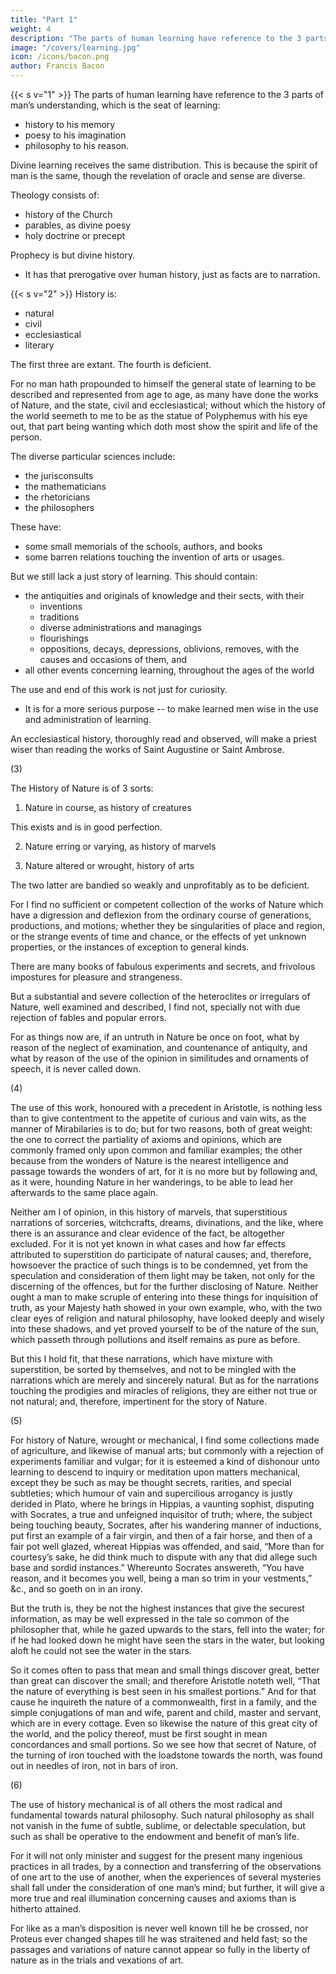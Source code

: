 ```yaml
---
title: "Part 1"
weight: 4
description: "The parts of human learning have reference to the 3 parts of man’s understanding, which is the seat of learning"
image: "/covers/learning.jpg"
icon: /icons/bacon.png
author: Francis Bacon
---
```



{{< s v="1" >}} The parts of human learning have reference to the 3 parts of man’s understanding, which is the seat of learning:
- history to his memory
- poesy to his imagination
- philosophy to his reason.  

Divine learning receives the same distribution. This is because the spirit of man is the same, though the revelation of oracle and sense are diverse. 

Theology consists of:
- history of the Church
- parables, as divine poesy
- holy doctrine or precept

Prophecy is but divine history. 
- It has that prerogative over human history, just as facts are to narration.  <!-- the narration may be before the fact as well as after. -->


{{< s v="2" >}} History is:
- natural
- civil
- ecclesiastical
- literary

The first three are extant. The fourth is deficient.  

For no man hath propounded to himself the general state of learning to be described and represented from age to age, as many have done the works of Nature, and the state, civil and ecclesiastical; without which the history of the world seemeth to me to be as the statue of Polyphemus with his eye out, that part being wanting which doth most show the spirit and life of the person. 

The diverse particular sciences include: 
- the jurisconsults
- the mathematicians
- the rhetoricians
- the philosophers

These have:
- some small memorials of the schools, authors, and books
- some barren relations touching the invention of arts or usages.  

But we still lack a just story of learning. This should contain:
- the antiquities and originals of knowledge and their sects, with their
  - inventions
  - traditions
  - diverse administrations and managings
  - flourishings
  - oppositions, decays, depressions, oblivions, removes, with the causes and occasions of them, and
-  all other events concerning learning, throughout the ages of the world


The use and end of this work is not just for curiosity<!--  or satisfaction of those that are the lovers of learning, -->.
- It is for a more serious purpose -- to make learned men wise in the use and administration of learning. 

An ecclesiastical history, thoroughly read and observed, will make a <!-- divine --> priest wiser than reading the works of Saint Augustine or Saint Ambrose. <!-- is ’s works that will make so wise a divine as  -->

<!-- , and the same reason is of learning. -->

(3)

The History of Nature is of 3 sorts:

1. Nature in course, as history of creatures

This exists and is in good perfection.

2. Nature erring or varying, as history of marvels

3. Nature altered or wrought, history of arts

The two latter are bandied so weakly and unprofitably as to be deficient.  

For I find no sufficient or competent collection of the works of Nature which have a digression and deflexion from the ordinary course of generations, productions, and motions; whether they be singularities of place and region, or the strange events of time and chance, or the effects of yet unknown properties, or the instances of exception to general kinds. 

There are many books of fabulous experiments and secrets, and frivolous impostures for pleasure and strangeness. 

But a substantial and severe collection of the heteroclites or irregulars of Nature, well examined and described, I find not, specially not with due rejection of fables and popular errors. 

For as things now are, if an untruth in Nature be once on foot, what by reason of the neglect of examination, and countenance of antiquity, and what by reason of the use of the opinion in similitudes and ornaments of speech, it is never called down.

(4) 

The use of this work, honoured with a precedent in Aristotle, is nothing less than to give contentment to the appetite of curious and vain wits, as the manner of Mirabilaries is to do; but for two reasons, both of great weight: the one to correct the partiality of axioms and opinions, which are commonly framed only upon common and familiar examples; the other because from the wonders of Nature is the nearest intelligence and passage towards the wonders of art, for it is no more but by following and, as it were, hounding Nature in her wanderings, to be able to lead her afterwards to the same place again. 

Neither am I of opinion, in this history of marvels, that superstitious narrations of sorceries, witchcrafts, dreams, divinations, and the like, where there is an assurance and clear evidence of the fact, be altogether excluded.  For it is not yet known in what cases and how far effects attributed to superstition do participate of natural causes; and, therefore, howsoever the practice of such things is to be condemned, yet from the speculation and consideration of them light may be taken, not only for the discerning of the offences, but for the further disclosing of Nature.  Neither ought a man to make scruple of entering into these things for inquisition of truth, as your Majesty hath showed in your own example, who, with the two clear eyes of religion and natural philosophy, have looked deeply and wisely into these shadows, and yet proved yourself to be of the nature of the sun, which passeth through pollutions and itself remains as pure as before.  

But this I hold fit, that these narrations, which have mixture with superstition, be sorted by themselves, and not to be mingled with the narrations which are merely and sincerely natural.  But as for the narrations touching the prodigies and miracles of religions, they are either not true or not natural; and, therefore, impertinent for the story of Nature.

(5) 

For history of Nature, wrought or mechanical, I find some collections made of agriculture, and likewise of manual arts; but commonly with a rejection of experiments familiar and vulgar; for it is esteemed a kind of dishonour unto learning to descend to inquiry or meditation upon matters mechanical, except they be such as may be thought secrets, rarities, and special subtleties; which humour of vain and supercilious arrogancy is justly derided in Plato, where he brings in Hippias, a vaunting sophist, disputing with Socrates, a true and unfeigned inquisitor of truth; where, the subject being touching beauty, Socrates, after his wandering manner of inductions, put first an example of a fair virgin, and then of a fair horse, and then of a fair pot well glazed, whereat Hippias was offended, and said, “More than for courtesy’s sake, he did think much to dispute with any that did allege such base and sordid instances.” Whereunto Socrates answereth, “You have reason, and it becomes you well, being a man so trim in your vestments,” &c., and so goeth on in an irony.  

But the truth is, they be not the highest instances that give the securest information, as may be well expressed in the tale so common of the philosopher that, while he gazed upwards to the stars, fell into the water; for if he had looked down he might have seen the stars in the water, but looking aloft he could not see the water in the stars.

So it comes often to pass that mean and small things discover great, better than great can discover the small; and therefore Aristotle noteth well, “That the nature of everything is best seen in his smallest portions.”  And for that cause he inquireth the nature of a commonwealth, first in a family, and the simple conjugations of man and wife, parent and child, master and servant, which are in every cottage.  Even so likewise the nature of this great city of the world, and the policy thereof, must be first sought in mean concordances and small portions.  So we see how that secret of Nature, of the turning of iron touched with the loadstone towards the north, was found out in needles of iron, not in bars of iron.

(6) 

The use of history mechanical is of all others the most radical and fundamental towards natural philosophy. Such natural philosophy as shall not vanish in the fume of subtle, sublime, or delectable speculation, but such as shall be operative to the endowment and benefit of man’s life.  

For it will not only minister and suggest for the present many ingenious practices in all trades, by a connection and transferring of the observations of one art to the use of another, when the experiences of several mysteries shall fall under the consideration of one man’s mind; but further, it will give a more true and real illumination concerning causes and axioms than is hitherto attained.

For like as a man’s disposition is never well known till he be crossed, nor Proteus ever changed shapes till he was straitened and held fast; so the passages and variations of nature cannot appear so fully in the liberty of nature as in the trials and vexations of art.
